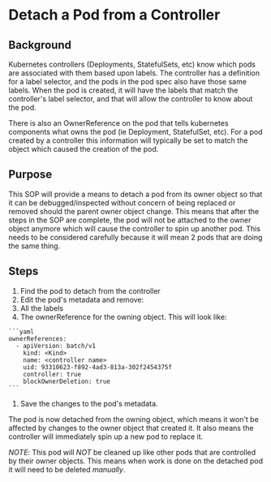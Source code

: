 # Detach a Pod from a Controller

## Background

Kubernetes controllers (Deployments, StatefulSets, etc) know which pods are associated with them based upon labels.  The controller has a definition for a label selector, and the pods in the pod spec also have those same labels.  When the pod is created, it will have the labels that match the controller's label selector, and that will allow the controller to know about the pod.

There is also an OwnerReference on the pod that tells kubernetes components what owns the pod (ie Deployment, StatefulSet, etc).  For a pod created by a controller this information will typically be set to match the object which caused the creation of the pod.

## Purpose

This SOP will provide a means to detach a pod from its owner object so that it can be debugged/inspected without concern of being replaced or removed should the parent owner object change.  This means that after the steps in the SOP are complete, the pod will not be attached to the owner object anymore which will cause the controller to spin up another pod.  This needs to be considered carefully because it will mean 2 pods that are doing the same thing.

## Steps

1. Find the pod to detach from the controller
1. Edit the pod's metadata and remove:
  1. All the labels
  1. The ownerReference for the owning object.  This will look like:

    ```yaml
    ownerReferences:
      - apiVersion: batch/v1
        kind: <Kind>
        name: <controller name>
        uid: 93310623-f892-4ad3-813a-302f2454375f
        controller: true
        blockOwnerDeletion: true
    ```
1. Save the changes to the pod's metadata.

The pod is now detached from the owning object, which means it won't be affected by changes to the owner object that created it.  It also means the controller will immediately spin up a new pod to replace it.

*NOTE*: This pod will *NOT* be cleaned up like other pods that are controlled by their owner objects.  This means when work is done on the detached pod it will need to be deleted *manually*.

